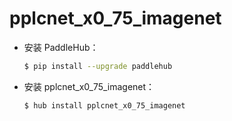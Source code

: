# pplcnet_x0_75_imagenet
* 安装 PaddleHub：

    ```bash
    $ pip install --upgrade paddlehub
    ```

* 安装 pplcnet_x0_75_imagenet：

    ```bash
    $ hub install pplcnet_x0_75_imagenet
    ```
